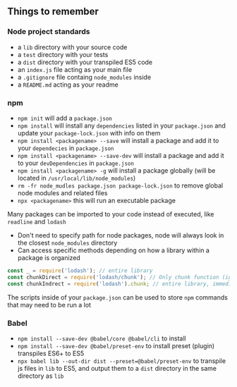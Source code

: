 ## Things to remember ##
### Node project standards ###
- a `lib` directory with your source code
- a `test` directory with your tests
- a `dist` directory with your transpiled ES5 code
- an `index.js` file acting as your main file
- a `.gitignore` file containg `node_modules` inside
- a `README.md` acting as your readme

### npm ###
- `npm init` will add a `package.json`
- `npm install` will install any `dependencies` listed in your `package.json` and update your `package-lock.json` with info on them
- `npm install <packagename> --save` will install a package and add it to your `dependecies` in `package.json`
- `npm install <packagename> --save-dev` will install a package and add it to your `devDependencies` in `package.json`
- `npm install <packagename> -g` will install a package globally (will be located in `/usr/local/lib/node_modules`)
- `rm -fr node_mudles package.json package-lock.json` to remove global node modules and related files
- `npx <packagename>` this will run an executable package

Many packages can be imported to your code instead of executed, like `readline` and `lodash`
- Don't need to specify path for node packages, node will always look in the closest `node_modules` directory
- Can access specific methods depending on how a library within a package is organized
```javascript
const _ = require('lodash'); // entire library
const chunkDirect = require('lodash/chunk'); // Only chunk function (ignores everything else in library)
const chunkIndrect = require('lodash').chunk; // entire library, immediately assign method, rest will be GC'd (good for less organized libraries)
```

The scripts inside of your `package.json` can be used to store `npm` commands that may need to be run a lot

### Babel ### 
- `npm install --save-dev @babel/core @babel/cli` to install
- `npm install --save-dev @babel/preset-env` to install preset (plugin) transpiles ES6+ to ES5
- `npx babel lib --out-dir dist --preset=@babel/preset-env` to transpile js files in `lib` to ES5, and output them to a `dist` directory in the same directory as `lib`
